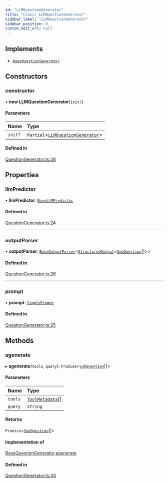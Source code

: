 ```yaml
---
id: "LLMQuestionGenerator"
title: "Class: LLMQuestionGenerator"
sidebar_label: "LLMQuestionGenerator"
sidebar_position: 0
custom_edit_url: null
---
```


## Implements

- [`BaseQuestionGenerator`](../interfaces/BaseQuestionGenerator.md)

## Constructors

### constructor

• **new LLMQuestionGenerator**(`init?`)

#### Parameters

| Name | Type |
| :------ | :------ |
| `init?` | `Partial`<[`LLMQuestionGenerator`](LLMQuestionGenerator.md)\> |

#### Defined in

[QuestionGenerator.ts:28](https://github.com/run-llama/llamascript/blob/df4b1ad/packages/core/src/QuestionGenerator.ts#L28)

## Properties

### llmPredictor

• **llmPredictor**: [`BaseLLMPredictor`](../interfaces/BaseLLMPredictor.md)

#### Defined in

[QuestionGenerator.ts:24](https://github.com/run-llama/llamascript/blob/df4b1ad/packages/core/src/QuestionGenerator.ts#L24)

___

### outputParser

• **outputParser**: [`BaseOutputParser`](../interfaces/BaseOutputParser.md)<[`StructuredOutput`](../interfaces/StructuredOutput.md)<[`SubQuestion`](../interfaces/SubQuestion.md)[]\>\>

#### Defined in

[QuestionGenerator.ts:26](https://github.com/run-llama/llamascript/blob/df4b1ad/packages/core/src/QuestionGenerator.ts#L26)

___

### prompt

• **prompt**: [`SimplePrompt`](../modules.md#simpleprompt)

#### Defined in

[QuestionGenerator.ts:25](https://github.com/run-llama/llamascript/blob/df4b1ad/packages/core/src/QuestionGenerator.ts#L25)

## Methods

### agenerate

▸ **agenerate**(`tools`, `query`): `Promise`<[`SubQuestion`](../interfaces/SubQuestion.md)[]\>

#### Parameters

| Name | Type |
| :------ | :------ |
| `tools` | [`ToolMetadata`](../interfaces/ToolMetadata.md)[] |
| `query` | `string` |

#### Returns

`Promise`<[`SubQuestion`](../interfaces/SubQuestion.md)[]\>

#### Implementation of

[BaseQuestionGenerator](../interfaces/BaseQuestionGenerator.md).[agenerate](../interfaces/BaseQuestionGenerator.md#agenerate)

#### Defined in

[QuestionGenerator.ts:34](https://github.com/run-llama/llamascript/blob/df4b1ad/packages/core/src/QuestionGenerator.ts#L34)
